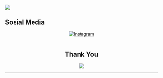 <!DOCTYPE html>
<body>
    <p><img src="https://user-images.githubusercontent.com/107291554/218666283-6fe6167a-90eb-4360-ab6f-f4be7be82113.gif)
 " align="center"></p>
  <h2>Sosial Media</h2>
  
  <div align="center">
  <a href="https://www.instagram.com/mbayupw_">
    <img src="https://img.shields.io/badge/-Instagram-e4405f?style=for-the-badge&logo=instagram&logoColor=white" alt="Instagram" />
  </a>
</div>
<br>
    <div>
        <h2 align="center">Thank You</h2>
        <div align="center">
            <img src="https://user-images.githubusercontent.com/107291554/218657999-1d735675-a913-4074-a6bd-2df5d8a4655d.gif">
        </div>
        <hr>
    </div>
</div>
</body>
